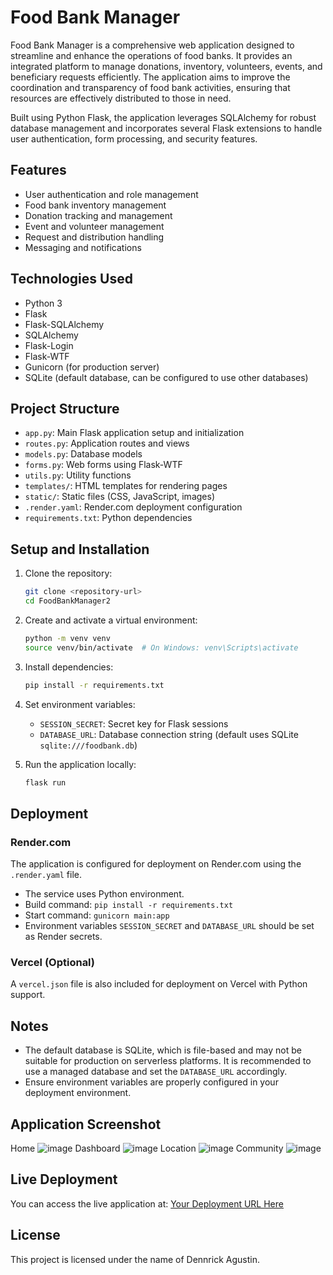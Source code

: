 # Food Bank Manager

Food Bank Manager is a comprehensive web application designed to streamline and enhance the operations of food banks. It provides an integrated platform to manage donations, inventory, volunteers, events, and beneficiary requests efficiently. The application aims to improve the coordination and transparency of food bank activities, ensuring that resources are effectively distributed to those in need.

Built using Python Flask, the application leverages SQLAlchemy for robust database management and incorporates several Flask extensions to handle user authentication, form processing, and security features.

## Features

- User authentication and role management
- Food bank inventory management
- Donation tracking and management
- Event and volunteer management
- Request and distribution handling
- Messaging and notifications

## Technologies Used

- Python 3
- Flask
- Flask-SQLAlchemy
- SQLAlchemy
- Flask-Login
- Flask-WTF
- Gunicorn (for production server)
- SQLite (default database, can be configured to use other databases)

## Project Structure

- `app.py`: Main Flask application setup and initialization
- `routes.py`: Application routes and views
- `models.py`: Database models
- `forms.py`: Web forms using Flask-WTF
- `utils.py`: Utility functions
- `templates/`: HTML templates for rendering pages
- `static/`: Static files (CSS, JavaScript, images)
- `.render.yaml`: Render.com deployment configuration
- `requirements.txt`: Python dependencies

## Setup and Installation

1. Clone the repository:

   ```bash
   git clone <repository-url>
   cd FoodBankManager2
   ```

2. Create and activate a virtual environment:

   ```bash
   python -m venv venv
   source venv/bin/activate  # On Windows: venv\Scripts\activate
   ```

3. Install dependencies:

   ```bash
   pip install -r requirements.txt
   ```

4. Set environment variables:

   - `SESSION_SECRET`: Secret key for Flask sessions
   - `DATABASE_URL`: Database connection string (default uses SQLite `sqlite:///foodbank.db`)

5. Run the application locally:

   ```bash
   flask run
   ```

## Deployment

### Render.com

The application is configured for deployment on Render.com using the `.render.yaml` file.

- The service uses Python environment.
- Build command: `pip install -r requirements.txt`
- Start command: `gunicorn main:app`
- Environment variables `SESSION_SECRET` and `DATABASE_URL` should be set as Render secrets.

### Vercel (Optional)

A `vercel.json` file is also included for deployment on Vercel with Python support.

## Notes

- The default database is SQLite, which is file-based and may not be suitable for production on serverless platforms. It is recommended to use a managed database and set the `DATABASE_URL` accordingly.
- Ensure environment variables are properly configured in your deployment environment.

## Application Screenshot

Home
![image](https://github.com/user-attachments/assets/8cd0d169-ae34-4ee9-9916-493865e61723)
Dashboard
![image](https://github.com/user-attachments/assets/903bf26d-95eb-4cdf-adbf-065b7c6326a3)
Location
![image](https://github.com/user-attachments/assets/cedda90e-a23d-4333-86c3-62498335f00a)
Community
![image](https://github.com/user-attachments/assets/cea23bec-8b6d-4d75-815b-33909409dd54)


## Live Deployment

You can access the live application at: [Your Deployment URL Here]([https://foodbankmanager2.onrender.com/])

## License

This project is licensed under the name of Dennrick Agustin.
